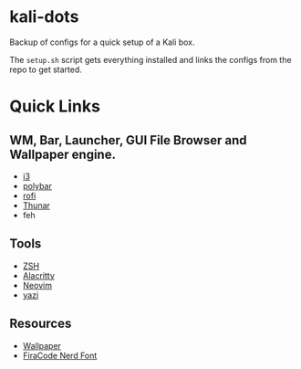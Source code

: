 # kali-dots
Backup of configs for a quick setup of a Kali box. 

The `setup.sh` script gets everything installed and links the configs from the repo to get started.

# Quick Links
## WM, Bar, Launcher, GUI File Browser and Wallpaper engine.
- [i3](.config/i3)
- [polybar](.config/polybar)
- [rofi](.config/rofi)
- [Thunar](.config/Thunar)
- feh

## Tools
- [ZSH](.config/zsh)
- [Alacritty](.config/alacritty)
- [Neovim](.config/nvim)
- [yazi](.config/yazi)

## Resources
- [Wallpaper](.local/share/wallpaper)
- [FiraCode Nerd Font](.local/share/fonts)
